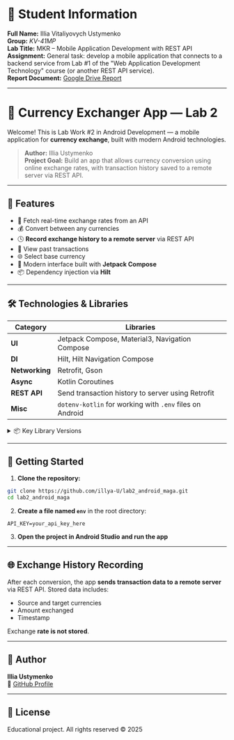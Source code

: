 # 💼 Student Information

**Full Name:** Illia Vitaliyovych Ustymenko  
**Group:** _KV-41MP_  
**Lab Title:** MKR – Mobile Application Development with REST API  
**Assignment:** General task: develop a mobile application that connects to a backend service from Lab #1 of the "Web Application Development Technology" course (or another REST API service).  
**Report Document:** [Google Drive Report](https://docs.google.com/document/d/18Y-nqDSfV2hopwftSk-6El1ACINlundOqlU7Nk4Pc-A/edit?tab=t.0)

---

# 💱 Currency Exchanger App — Lab 2

Welcome! This is Lab Work #2 in Android Development — a mobile application for **currency exchange**, built with modern Android technologies.

> **Author:** Illia Ustymenko  
> **Project Goal:** Build an app that allows currency conversion using online exchange rates, with transaction history saved to a remote server via REST API.

---

## 🧩 Features

- 🔄 Fetch real-time exchange rates from an API
- 💰 Convert between any currencies
- 🕓 **Record exchange history to a remote server** via REST API
- 📜 View past transactions
- 🌐 Select base currency
- 🧼 Modern interface built with **Jetpack Compose**
- 📦 Dependency injection via **Hilt**

---

## 🛠️ Technologies & Libraries

| Category         | Libraries                                                                  |
|------------------|-----------------------------------------------------------------------------|
| **UI**           | Jetpack Compose, Material3, Navigation Compose                             |
| **DI**           | Hilt, Hilt Navigation Compose                                               |
| **Networking**   | Retrofit, Gson                                                              |
| **Async**        | Kotlin Coroutines                                                           |
| **REST API**     | Send transaction history to server using Retrofit                          |
| **Misc**         | `dotenv-kotlin` for working with `.env` files on Android                   |

<details>
<summary>📦 Key Library Versions</summary>

```toml
Kotlin: 2.0.21  
AGP: 8.9.2  
Compose: 1.4.3 (BOM 2024.09.00)  
Coroutines: 1.7.3  
Hilt: 2.48  
Retrofit: 2.9.0  
Gson: 2.10.1  
```
</details>

---

## 🚀 Getting Started

1. **Clone the repository:**

```bash
git clone https://github.com/illya-U/lab2_android_maga.git
cd lab2_android_maga
```

2. **Create a file named `env`** in the root directory:

```
API_KEY=your_api_key_here
```

3. **Open the project in Android Studio and run the app**

---

## 🌐 Exchange History Recording

After each conversion, the app **sends transaction data to a remote server** via REST API. Stored data includes:

- Source and target currencies
- Amount exchanged
- Timestamp

Exchange **rate is not stored**.

---

## 👤 Author

**Illia Ustymenko**  
🔗 [GitHub Profile](https://github.com/illya-U)

---

## 📃 License

Educational project. All rights reserved © 2025